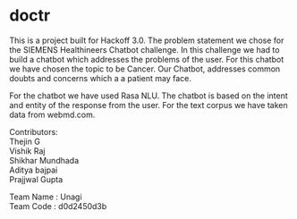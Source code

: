 # doctr

This is a project built for Hackoff 3.0. The problem statement we
 chose for the SIEMENS Healthineers Chatbot challenge. In this challenge
 we had to build a chatbot which addresses the problems of the user. For this chatbot 
 we have chosen the topic to be Cancer. Our Chatbot, addresses common doubts and concerns
 which a a patient may face.
 
For the chatbot we have used Rasa NLU. The chatbot is based on the intent and entity of the response
from the user. For the text corpus we have taken data from webmd.com.

Contributors:<br>
Thejin G<br>
Vishik Raj<br>
Shikhar Mundhada<br>
Aditya bajpai<br>
Prajjwal Gupta<br>

Team Name : Unagi<br>
Team Code : d0d2450d3b

